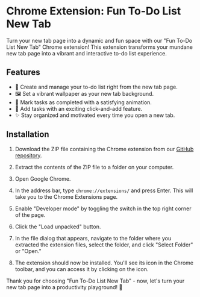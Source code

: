# Chrome Extension: Fun To-Do List New Tab

Turn your new tab page into a dynamic and fun space with our "Fun To-Do List New Tab" Chrome extension! This extension transforms your mundane new tab page into a vibrant and interactive to-do list experience.

## Features

- 📝 Create and manage your to-do list right from the new tab page.
- 🖼️ Set a vibrant wallpaper as your new tab background.
- 🎉 Mark tasks as completed with a satisfying animation.
- 🚀 Add tasks with an exciting click-and-add feature.
- ✨ Stay organized and motivated every time you open a new tab.

## Installation

1. Download the ZIP file containing the Chrome extension from our [GitHub repository](#link-to-github-repo).

2. Extract the contents of the ZIP file to a folder on your computer.

3. Open Google Chrome.

4. In the address bar, type `chrome://extensions/` and press Enter. This will take you to the Chrome Extensions page.

5. Enable "Developer mode" by toggling the switch in the top right corner of the page.

6. Click the "Load unpacked" button.

7. In the file dialog that appears, navigate to the folder where you extracted the extension files, select the folder, and click "Select Folder" or "Open."

8. The extension should now be installed. You'll see its icon in the Chrome toolbar, and you can access it by clicking on the icon.



Thank you for choosing "Fun To-Do List New Tab" - now, let's turn your new tab page into a productivity playground! 🚀
